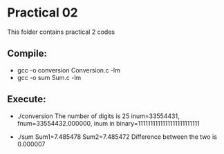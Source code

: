 # Practical 02

This folder contains practical 2 codes

## Compile: 

- gcc -o conversion Conversion.c -lm
- gcc -o sum Sum.c -lm

## Execute: 

- ./conversion
The number of digits is 25
inum=33554431,  fnum=33554432.000000, inum in binary=1111111111111111111111111

- ./sum
  Sum1=7.485478
 Sum2=7.485472
 Difference between the two is 0.000007